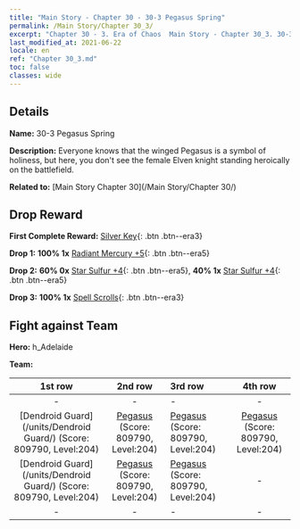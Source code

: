 ```yaml
---
title: "Main Story - Chapter 30 - 30-3 Pegasus Spring"
permalink: /Main Story/Chapter 30_3/
excerpt: "Chapter 30 - 3. Era of Chaos  Main Story - Chapter 30_3. 30-3 Pegasus Spring"
last_modified_at: 2021-06-22
locale: en
ref: "Chapter 30_3.md"
toc: false
classes: wide
---
```


## Details

 **Name:** 30-3 Pegasus Spring

 **Description:** Everyone knows that the winged Pegasus is a symbol of holiness, but here, you don't see the female Elven knight standing heroically on the battlefield.

 **Related to:** [Main Story Chapter 30](/Main Story/Chapter 30/)

## Drop Reward

 **First Complete Reward:** [Silver Key](/Items/con_693/){: .btn .btn--era3}

 **Drop 1:** **100% 1x** [Radiant Mercury +5](/Items/mat_98/){: .btn .btn--era5}

 **Drop 2:** **60% 0x** [Star Sulfur +4](/Items/mat_92/){: .btn .btn--era5}, **40% 1x** [Star Sulfur +4](/Items/mat_92/){: .btn .btn--era5}

 **Drop 3:** **100% 1x** [Spell Scrolls](/Items/con_694/){: .btn .btn--era3}


## Fight against Team
 **Hero:** h_Adelaide

 **Team:**


  | 1st row | 2nd row | 3rd row | 4th row |
  |:----:|:----:|:----|:----:|
  | - | - | - | - |
  | [Dendroid Guard](/units/Dendroid Guard/) (Score: 809790, Level:204)  | [Pegasus](/units/Pegasus/) (Score: 809790, Level:204)  | [Pegasus](/units/Pegasus/) (Score: 809790, Level:204)  | [Pegasus](/units/Pegasus/) (Score: 809790, Level:204)  |
  | [Dendroid Guard](/units/Dendroid Guard/) (Score: 809790, Level:204)  | [Pegasus](/units/Pegasus/) (Score: 809790, Level:204)  | [Pegasus](/units/Pegasus/) (Score: 809790, Level:204)  | - |
  | - | - | - | - |


